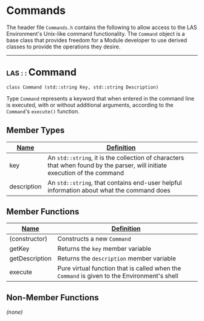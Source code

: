 # Commands

The header file `Commands.h` contains the following to allow access to the LAS Environment's Unix-like command functionality. The `Command` object is a base class that provides freedom for a Module developer to use derived classes to provide the operations they desire.

***

## <span style="font-size:smaller;">LAS : : </span><span style="font-size:larger;">Command</span>

```
class Command (std::string Key, std::string Description)
```

Type `Command` represents a keyword that when entered in the command line is executed, with or without additional arguments, according to the `Command`'s `execute()` function.

## Member Types
| <u>Name</u>       | <u>Definition</u>    |
| ----------------- | ------------- |
| key               | An `std::string`, it is the collection of characters that when found by the parser, will initiate execution of the command  |
| description       | An `std::string`, that contains end-user helpful information about what the command does  |

## Member Functions
| <u>Name</u>       | <u>Definition</u> |
| ----------------- | ------------- |
| (constructor)     | Constructs a new `Command`   |
| getKey            | Returns the `key` member variable  |
| getDescription    | Returns the `description` member variable  |
| execute           | Pure virtual function that is called when the `Command` is given to the Environment's shell |

## Non-Member Functions
*(none)*




